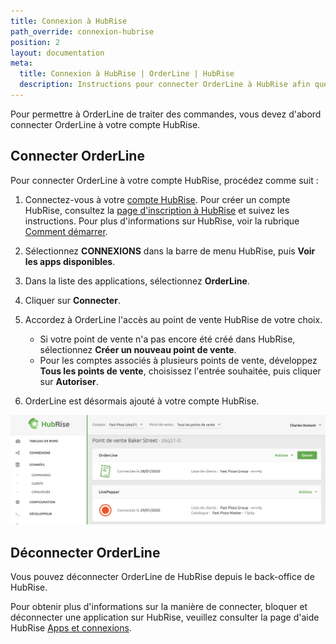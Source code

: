 ```yaml
---
title: Connexion à HubRise
path_override: connexion-hubrise
position: 2
layout: documentation
meta:
  title: Connexion à HubRise | OrderLine | HubRise
  description: Instructions pour connecter OrderLine à HubRise afin que vos applications fonctionnent de manière cohérente. Connectez vos applications et synchronisez vos données.
---
```


Pour permettre à OrderLine de traiter des commandes, vous devez d'abord connecter OrderLine à votre compte HubRise.

## Connecter OrderLine

Pour connecter OrderLine à votre compte HubRise, procédez comme suit :

1. Connectez-vous à votre [compte HubRise](https://manager.hubrise.com). Pour créer un compte HubRise, consultez la [page d'inscription à HubRise](https://manager.hubrise.com/signup) et suivez les instructions. Pour plus d'informations sur HubRise, voir la rubrique [Comment démarrer](/docs/get-started).

1. Sélectionnez **CONNEXIONS** dans la barre de menu HubRise, puis **Voir les apps disponibles**.

1. Dans la liste des applications, sélectionnez **OrderLine**.

1. Cliquer sur **Connecter**.

1. Accordez à OrderLine l'accès au point de vente HubRise de votre choix.

   - Si votre point de vente n'a pas encore été créé dans HubRise, sélectionnez **Créer un nouveau point de vente**.
   - Pour les comptes associés à plusieurs points de vente, développez **Tous les points de vente**, choisissez l'entrée souhaitée, puis cliquer sur **Autoriser**.

1. OrderLine est désormais ajouté à votre compte HubRise.

![Exemple de connexion OrderLine](./images/004-2x-connect-orderline.png)

## Déconnecter OrderLine

Vous pouvez déconnecter OrderLine de HubRise depuis le back-office de HubRise.

Pour obtenir plus d'informations sur la manière de connecter, bloquer et déconnecter une application sur HubRise, veuillez consulter la page d'aide HubRise [Apps et connexions](/docs/connections).
